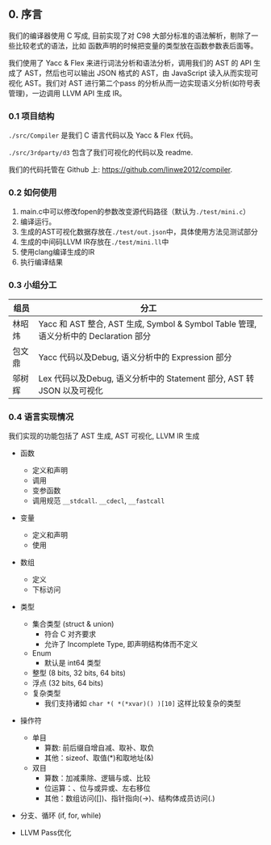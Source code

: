 ## 0. 序言

我们的编译器使用 C 写成, 目前实现了对 C98 大部分标准的语法解析，剔除了一些比较老式的语法，比如 函数声明的时候把变量的类型放在函数参数表后面等。

我们使用了 Yacc & Flex 来进行词法分析和语法分析，调用我们的 AST 的 API 生成了 AST，然后也可以输出 JSON 格式的 AST，由 JavaScript 读入从而实现可视化 AST。我们对 AST 进行第二个pass 的分析从而一边实现语义分析(如符号表管理)，一边调用 LLVM API 生成 IR。

### 0.1 项目结构

`./src/Compiler` 是我们 C 语言代码以及 Yacc & Flex 代码。

`./src/3rdparty/d3` 包含了我们可视化的代码以及 readme.

我们的代码托管在 Github 上: https://github.com/linwe2012/compiler.

### 0.2 如何使用

1. main.c中可以修改fopen的参数改变源代码路径（默认为```./test/mini.c```）
2. 编译运行。
3. 生成的AST可视化数据存放在```./test/out.json```中，具体使用方法见测试部分
4. 生成的中间码LLVM IR存放在```./test/mini.ll```中
5. 使用clang编译生成的IR
6. 执行编译结果

### 0.3 小组分工

| 组员   | 分工                                                         |
| ------ | ------------------------------------------------------------ |
| 林昭炜 | Yacc 和 AST 整合, AST 生成, Symbol & Symbol Table 管理, 语义分析中的 Declaration 部分 |
| 包文鼎 | Yacc 代码以及Debug, 语义分析中的 Expression 部分              |
| 邬树辉 | Lex 代码以及Debug, 语义分析中的 Statement 部分, AST 转 JSON 以及可视化 |

### 0.4 语言实现情况

我们实现的功能包括了 AST 生成, AST 可视化, LLVM IR 生成

- 函数
  - 定义和声明
  - 调用
  - 变参函数
  - 调用规范 `__stdcall`. `__cdecl`, `__fastcall`
- 变量
  - 定义和声明
  - 使用
- 数组
  - 定义
  - 下标访问
- 类型
  - 集合类型 (struct & union)
    - 符合 C 对齐要求
    - 允许了 Incomplete Type, 即声明结构体而不定义
  - Enum
    - 默认是 int64 类型
  - 整型 (8 bits, 32 bits, 64 bits)
  - 浮点 (32 bits, 64 bits)
  - 复杂类型
    - 我们支持诸如 `char *( *(*xvar)() )[10]` 这样比较复杂的类型
- 操作符
  - 单目
    - 算数: 前后缀自增自减、取补、取负
    - 其他：sizeof、取值(*)和取地址(&)
  - 双目
    - 算数：加减乘除、逻辑与或、比较
    - 位运算：、位与或异或、左右移位
    - 其他：数组访问([])、指针指向(->)、结构体成员访问(.)

- 分支、循环 (if, for, while)
- LLVM Pass优化
